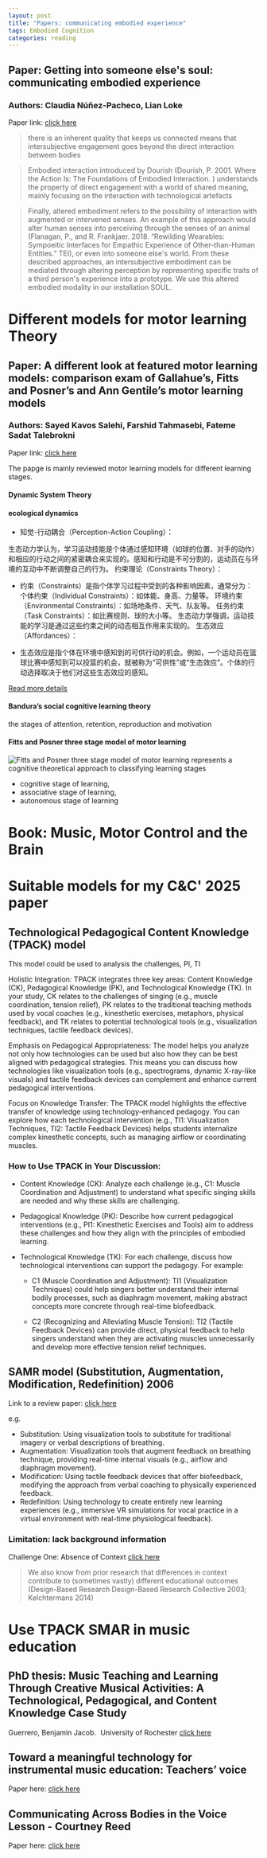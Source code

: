 ```yaml
---
layout: post
title: "Papers: communicating embodied experience"
tags: Embodied Cognition
categories: reading
---
```


## Paper: Getting into someone else's soul: communicating embodied experience

### Authors: Claudia Núñez-Pacheco, Lian Loke

Paper link: [click here](https://www-tandfonline-com.proxy3.library.mcgill.ca/doi/full/10.1080/14626268.2020.1835987#abstract)

> there is an inherent quality that keeps us connected means that intersubjective engagement goes beyond the direct interaction between bodies

>  Embodied interaction introduced by Dourish (Dourish, P. 2001. Where the Action Is: The Foundations of Embodied Interaction. ) understands the property of direct engagement with a world of shared meaning, mainly focusing on the interaction with technological artefacts

> Finally, altered embodiment refers to the possibility of interaction with augmented or intervened senses. An example of this approach would alter human senses into perceiving through the senses of an animal (Flanagan, P., and R. Frankjaer. 2018. “Rewilding Wearables: Sympoeitic Interfaces for Empathic Experience of Other-than-Human Entities.” TEI), or even into someone else's world. From these described approaches, an intersubjective embodiment can be mediated through altering perception by representing specific traits of a third person's experience into a prototype. We use this altered embodied modality in our installation SOUL.


# Different models for motor learning Theory

## Paper: A different look at featured motor learning models: comparison exam of Gallahue’s, Fitts and Posner’s and Ann Gentile’s motor learning models

### Authors: Sayed Kavos Salehi, Farshid Tahmasebi, Fateme Sadat Talebrokni

Paper link: [click here](https://shs-cairn-info.proxy3.library.mcgill.ca/revue-movement-and-sport-sciences-2021-2-page-53?lang=fr)

The papge is mainly reviewed motor learning models for different learning stages.
#### Dynamic System Theory

#### ecological dynamics

* 知觉-行动耦合（Perception-Action Coupling）：

生态动力学认为，学习运动技能是个体通过感知环境（如球的位置、对手的动作）和相应的行动之间的紧密耦合来实现的。感知和行动是不可分割的，运动员在与环境的互动中不断调整自己的行为。
约束理论（Constraints Theory）：

* 约束（Constraints）是指个体学习过程中受到的各种影响因素，通常分为：
个体约束（Individual Constraints）：如体能、身高、力量等。
环境约束（Environmental Constraints）：如场地条件、天气、队友等。
任务约束（Task Constraints）：如比赛规则、球的大小等。
生态动力学强调，运动技能的学习是通过这些约束之间的动态相互作用来实现的。
生态效应（Affordances）：

* 生态效应是指个体在环境中感知到的可供行动的机会。例如，一个运动员在篮球比赛中感知到可以投篮的机会，就被称为“可供性”或“生态效应”。个体的行动选择取决于他们对这些生态效应的感知。

[Read more details](https://books.google.ca/books?hl=zh-CN&lr=&id=vInfBe94KWcC&oi=fnd&pg=PA112&dq=Davids,+K.,+Ara%C3%BAjo,+D.,+Hristovski,+R.,+Passos,+P.,+Chow,+J.Y.:+Ecological+dynamics+and+motor+learning+design+in+sport.+Skill+acquisition+in+sport:+Research,+theory+and+practice,+pp.+112%E2%80%93130+(2012)&ots=Tio90SUfUE&sig=A6bQoa745r-LcR1q4POvgcYraBo&redir_esc=y#v=onepage&q&f=false)
####  Bandura’s social cognitive learning theory

the stages of attention, retention, reproduction and motivation


#### Fitts and Posner three stage model of motor learning

![Fitts and Posner three stage model of motor learning](/assets/2024-11-19-Fitts%20and%20Posner.jpeg)
represents a cognitive theoretical approach to classifying learning stages

* cognitive stage of learning, 
* associative stage of learning, 
* autonomous stage of learning

# Book: Music, Motor Control and the Brain

# Suitable models for my C&C' 2025 paper

## Technological Pedagogical Content Knowledge (TPACK) model

This model could be used to analysis the challenges, PI, TI

Holistic Integration: TPACK integrates three key areas: Content Knowledge (CK), Pedagogical Knowledge (PK), and Technological Knowledge (TK). In your study, CK relates to the challenges of singing (e.g., muscle coordination, tension relief), PK relates to the traditional teaching methods used by vocal coaches (e.g., kinesthetic exercises, metaphors, physical feedback), and TK relates to potential technological tools (e.g., visualization techniques, tactile feedback devices).

Emphasis on Pedagogical Appropriateness: The model helps you analyze not only how technologies can be used but also how they can be best aligned with pedagogical strategies. This means you can discuss how technologies like visualization tools (e.g., spectrograms, dynamic X-ray-like visuals) and tactile feedback devices can complement and enhance current pedagogical interventions.

Focus on Knowledge Transfer: The TPACK model highlights the effective transfer of knowledge using technology-enhanced pedagogy. You can explore how each technological intervention (e.g., TI1: Visualization Techniques, TI2: Tactile Feedback Devices) helps students internalize complex kinesthetic concepts, such as managing airflow or coordinating muscles.

### How to Use TPACK in Your Discussion:
* Content Knowledge (CK): Analyze each challenge (e.g., C1: Muscle Coordination and Adjustment) to understand what specific singing skills are needed and why these skills are challenging.
  
* Pedagogical Knowledge (PK): Describe how current pedagogical interventions (e.g., PI1: Kinesthetic Exercises and Tools) aim to address these challenges and how they align with the principles of embodied learning.

* Technological Knowledge (TK): For each challenge, discuss how technological interventions can support the pedagogy. For example: 

  * C1 (Muscle Coordination and Adjustment): TI1 (Visualization Techniques) could help singers better understand their internal bodily processes, such as diaphragm movement, making abstract concepts more concrete through real-time biofeedback.
  
  * C2 (Recognizing and Alleviating Muscle Tension): TI2 (Tactile Feedback Devices) can provide direct, physical feedback to help singers understand when they are activating muscles unnecessarily and develop more effective tension relief techniques.

## SAMR model (Substitution, Augmentation, Modification, Redefinition) 2006

Link to a review paper: [click here](https://link-springer-com.proxy3.library.mcgill.ca/article/10.1007/s11528-016-0091-y)

e.g.
* Substitution: Using visualization tools to substitute for traditional imagery or verbal descriptions of breathing.
* Augmentation: Visualization tools that augment feedback on breathing technique, providing real-time internal visuals (e.g., airflow and diaphragm movement).
* Modification: Using tactile feedback devices that offer biofeedback, modifying the approach from verbal coaching to physically experienced feedback.
* Redefinition: Using technology to create entirely new learning experiences (e.g., immersive VR simulations for vocal practice in a virtual environment with real-time physiological feedback).


### Limitation: lack background information
Challenge One: Absence of Context [click here](https://link-springer-com.proxy3.library.mcgill.ca/article/10.1007/s11528-016-0091-y)

> We also know from prior research that differences in context contribute to (sometimes vastly) different educational outcomes (Design-Based Research Design-Based Research Collective 2003; Kelchtermans 2014)


# Use TPACK SMAR in music education

## PhD thesis: Music Teaching and Learning Through Creative Musical Activities: A Technological, Pedagogical, and Content Knowledge Case Study

Guerrero, Benjamin Jacob.   University of Rochester
[click here](https://www.proquest.com/docview/3097362788?pq-origsite=gscholar&fromopenview=true&sourcetype=Dissertations%20&%20Theses)

## Toward a meaningful technology for instrumental music education: Teachers’ voice

Paper here: [click here](https://www.frontiersin.org/journals/education/articles/10.3389/feduc.2022.1027042/full)

## Communicating Across Bodies in the Voice Lesson - Courtney Reed

Paper here: [click here](https://www.courtneynreed.com/assets/pdf/Reed_CHI22_CommunicatingBodies.pdf)